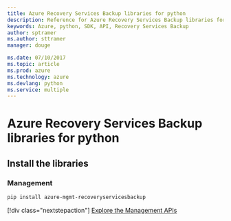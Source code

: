 ```yaml
---
title: Azure Recovery Services Backup libraries for python
description: Reference for Azure Recovery Services Backup libraries for python
keywords: Azure, python, SDK, API, Recovery Services Backup
author: sptramer
ms.author: sttramer
manager: douge

ms.date: 07/10/2017
ms.topic: article
ms.prod: azure
ms.technology: azure
ms.devlang: python
ms.service: multiple
---
```


# Azure Recovery Services Backup libraries for python

## Install the libraries


### Management

```bash
pip install azure-mgmt-recoveryservicesbackup
```
[!div class="nextstepaction"]
[Explore the Management APIs](/python/api/overview/azure/recoveryservicesbackup/managementlibrary)